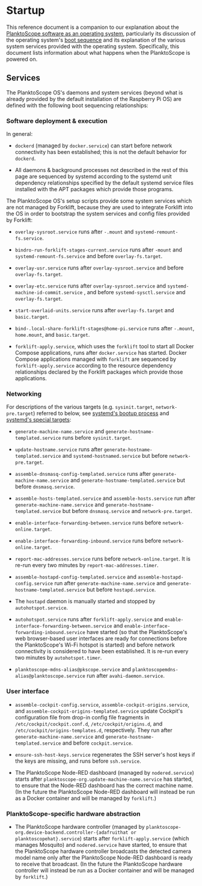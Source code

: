 # Startup

This reference document is a companion to our explanation about the [PlanktoScope software as an operating system](../architecture/os.md), particularly its discussion of the operating system's [boot sequence](../architecture/os.md#boot-sequence) and its explanation of the various system services provided with the operating system. Specifically, this document lists information about what happens when the PlanktoScope is powered on.

## Services

The PlanktoScope OS's daemons and system services (beyond what is already provided by the default installation of the Raspberry Pi OS) are defined with the following boot sequencing relationships:

### Software deployment & execution

In general:

- `dockerd` (managed by `docker.service`) can start before network connectivity has been established; this is not the default behavior for `dockerd`.

- All daemons & background processes not described in the rest of this page are sequenced by systemd according to the systemd unit dependency relationships specified by the default systemd service files installed with the APT packages which provide those programs.

The PlanktoScope OS's setup scripts provide some system services which are not managed by Forklift, because they are used to integrate Forklift into the OS in order to bootstrap the system services and config files provided by Forklift:

- `overlay-sysroot.service` runs after `-.mount` and `systemd-remount-fs.service`.

- `bindro-run-forklift-stages-current.service` runs after `-mount` and `systemd-remount-fs.service` and before `overlay-fs.target`.

- `overlay-usr.service` runs after `overlay-sysroot.service` and before `overlay-fs.target`.

- `overlay-etc.service` runs after `overlay-sysroot.service` and  `systemd-machine-id-commit.service` , and before `systemd-sysctl.service` and `overlay-fs.target`.

- `start-overlaid-units.service` runs after `overlay-fs.target` and `basic.target`.

- `bind-.local-share-forklift-stages@home-pi.service` runs after `-.mount`, `home.mount`, and `basic.target`.

- `forklift-apply.service`, which uses the `forklift` tool to start all Docker Compose applications, runs after `docker.service` has started. Docker Compose applications managed with `forklift` are sequenced by `forklift-apply.service` according to the resource dependency relationships declared by the Forklift packages which provide those applications.

### Networking

For descriptions of the various targets (e.g. `sysinit.target`, `network-pre.target`) referred to below, see [systemd's bootup process](https://www.freedesktop.org/software/systemd/man/latest/bootup.html) and [systemd's special targets](https://www.freedesktop.org/software/systemd/man/latest/systemd.special.html):

- `generate-machine-name.service` and `generate-hostname-templated.service` runs before `sysinit.target`.

- `update-hostname.service` runs after `generate-hostname-templated.service` and `systemd-hostnamed.service` but before `network-pre.target`.

- `assemble-dnsmasq-config-templated.service` runs after `generate-machine-name.service` and `generate-hostname-templated.service` but before `dnsmasq.service`.

- `assemble-hosts-templated.service` and `assemble-hosts.service` run after `generate-machine-name.service` and `generate-hostname-templated.service` but before `dnsmasq.service` and `network-pre.target`.

- `enable-interface-forwarding-between.service` runs before `network-online.target`.

- `enable-interface-forwarding-inbound.service` runs before `network-online.target`.

- `report-mac-addresses.service` runs before `network-online.target`. It is re-run every two minutes by `report-mac-addresses.timer`.

- `assemble-hostapd-config-templated.service` and `assemble-hostapd-config.service` run after `generate-machine-name.service` and `generate-hostname-templated.service` but before `hostapd.service`.

- The `hostapd` daemon is manually started and stopped by `autohotspot.service`.

- `autohotspot.service` runs after `forklift-apply.service` and `enable-interface-forwarding-between.service` and ``enable-interface-forwarding-inbound.service`` have started (so that the PlanktoScope's web browser-based user interfaces are ready for connections before the PlanktoScope's Wi-Fi hotspot is started) and before network connectivity is considered to have been established. It is re-run every two minutes by `autohotspot.timer`.

- `planktoscope-mdns-alias@pkscope.service` and `planktoscopemdns-alias@planktoscope.service` run after `avahi-daemon.service`.

### User interface

- `assemble-cockpit-config.service`, `assemble-cockpit-origins.service`, and `assemble-cockpit-origins-templated.service` update Cockpit's configuration file  from drop-in config file fragments in `/etc/cockpit/cockpit.conf.d`, `/etc/cockpit/origins.d`, and `/etc/cockpit/origins-templates.d`, respectively. They run after `generate-machine-name.service` and `generate-hostname-templated.service` and before `cockpit.service`.

- `ensure-ssh-host-keys.service` regenerates the SSH server's host keys if the keys are missing, and runs before `ssh.service`.

- The PlanktoScope Node-RED dashboard (managed by `nodered.service`) starts after `planktoscope-org.update-machine-name.service` has started, to ensure that the Node-RED dashboard has the correct machine name. (In the future the PlanktoScope Node-RED dashboard will instead be run as a Docker container and will be managed by `forklift`.)

### PlanktoScope-specific hardware abstraction

- The PlanktoScope hardware controller (managed by `planktoscope-org.device-backend.controller-{adafruithat or planktoscopehat}.service`) starts after `forklift-apply.service` (which manages Mosquito) and `nodered.service` have started, to ensure that the PlanktoScope hardware controller broadcasts the detected camera model name only after the PlanktoScope Node-RED dashboard is ready to receive that broadcast. (In the future the PlanktoScope hardware controller will instead be run as a Docker container and will be managed by `forklift`.)
